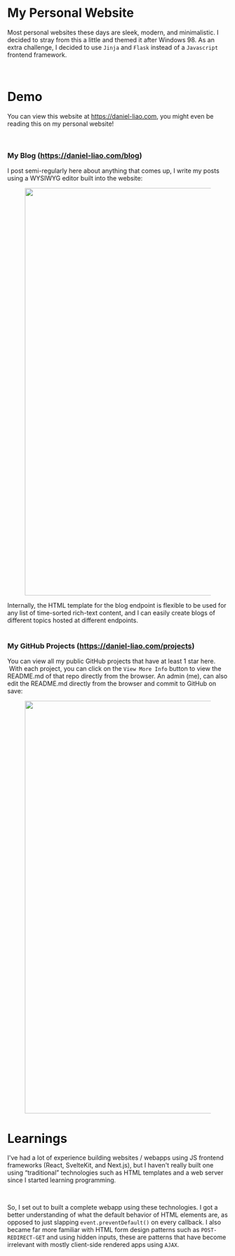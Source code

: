 <h1>My Personal Website</h1><p>Most personal websites these days are sleek, modern, and minimalistic. I decided to stray from this a little and themed it after Windows 98. As an extra challenge, I decided to use <code>Jinja</code> and <code>Flask</code> instead of a <code>Javascript</code> frontend framework.</p><p>&nbsp;</p><h1>Demo</h1><p>You can view this website at <a target="_blank" rel="noopener noreferrer" href="https://daniel-liao.com">https://daniel-liao.com</a>, you might even be reading this on my personal website!&nbsp;</p><p>&nbsp;</p><h3>My Blog (<a target="_blank" rel="noopener noreferrer" href="https://daniel-liao.com/blog">https://daniel-liao.com/blog</a>)</h3><p>I post semi-regularly here about anything that comes up, I write my posts using a WYSIWYG editor built into the website:</p><figure class="image"><img style="aspect-ratio:1916/928;" src="https://firebasestorage.googleapis.com/v0/b/personal-website-8f505.appspot.com/o/images%2FScreenshot%202024-11-06%20151303.png?alt=media&amp;token=aa95b681-e4a0-4f1b-910a-5f4073677c6a" width="1916" height="928"></figure><p>Internally, the HTML template for the blog endpoint is flexible to be used for any list of time-sorted rich-text content, and I can easily create blogs of different topics hosted at different endpoints.<br>&nbsp;</p><h3>My GitHub Projects (<a target="_blank" rel="noopener noreferrer" href="https://daniel-liao.com/blog">https://daniel-liao.com/projects</a>)</h3><p>You can view all my public GitHub projects that have at least 1 star here. &nbsp;With each project, you can click on the <code>View More Info</code> button to view the README.md of that repo directly from the browser. An admin (me), can also edit the README.md directly from the browser and commit to GitHub on save:</p><figure class="image"><img style="aspect-ratio:1919/940;" src="https://firebasestorage.googleapis.com/v0/b/personal-website-8f505.appspot.com/o/images%2FScreenshot%202024-11-06%20152147.png?alt=media&amp;token=34327bfa-c72d-4798-82fb-7ec10a3b5291" width="1919" height="940"></figure><h1>Learnings</h1><p>I've had a lot of experience building websites / webapps using JS frontend frameworks (React, SvelteKit, and Next.js), but I haven't really built one using “traditional” technologies such as HTML templates and a web server since I started learning programming.</p><p>&nbsp;</p><p>So, I set out to built a complete webapp using these technologies. I got a better understanding of what the default behavior of HTML elements are, as opposed to just slapping <code>event.preventDefault()</code> on every callback. I also became far more familiar with HTML form design patterns such as <code>POST-REDIRECT-GET</code> and using hidden inputs, these are patterns that have become irrelevant with mostly client-side rendered apps using <code>AJAX</code>.</p>